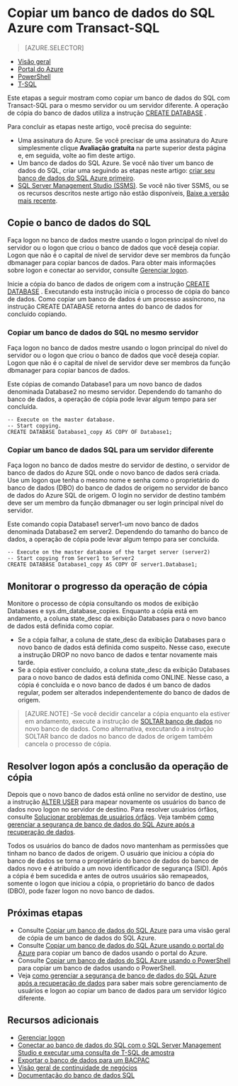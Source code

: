 <properties 
    pageTitle="Copiar um banco de dados do SQL Azure com Transact-SQL | Microsoft Azure" 
    description="Criar cópia de um banco de dados do SQL Azure com Transact-SQL" 
    services="sql-database"
    documentationCenter=""
    authors="stevestein"
    manager="jhubbard"
    editor=""/>

<tags
    ms.service="sql-database"
    ms.devlang="NA"
    ms.date="09/19/2016"
    ms.author="sstein"
    ms.workload="data-management"
    ms.topic="article"
    ms.tgt_pltfrm="NA"/>


# <a name="copy-an-azure-sql-database-using-transact-sql"></a>Copiar um banco de dados do SQL Azure com Transact-SQL


> [AZURE.SELECTOR]
- [Visão geral](sql-database-copy.md)
- [Portal do Azure](sql-database-copy-portal.md)
- [PowerShell](sql-database-copy-powershell.md)
- [T-SQL](sql-database-copy-transact-sql.md)


Este etapas a seguir mostram como copiar um banco de dados do SQL com Transact-SQL para o mesmo servidor ou um servidor diferente. A operação de cópia do banco de dados utiliza a instrução [CREATE DATABASE](https://msdn.microsoft.com/library/ms176061.aspx) .

Para concluir as etapas neste artigo, você precisa do seguinte:

- Uma assinatura do Azure. Se você precisar de uma assinatura do Azure simplesmente clique **Avaliação gratuita** na parte superior desta página e, em seguida, volte ao fim deste artigo.
- Um banco de dados do SQL Azure. Se você não tiver um banco de dados do SQL, criar uma seguindo as etapas neste artigo: [criar seu banco de dados do SQL Azure primeiro](sql-database-get-started.md).
- [SQL Server Management Studio (SSMS)](https://msdn.microsoft.com/library/ms174173.aspx). Se você não tiver SSMS, ou se os recursos descritos neste artigo não estão disponíveis, [Baixe a versão mais recente](https://msdn.microsoft.com/library/mt238290.aspx).


## <a name="copy-your-sql-database"></a>Copie o banco de dados do SQL

Faça logon no banco de dados mestre usando o logon principal do nível do servidor ou o logon que criou o banco de dados que você deseja copiar. Logon que não é o capital de nível de servidor deve ser membros da função dbmanager para copiar bancos de dados. Para obter mais informações sobre logon e conectar ao servidor, consulte [Gerenciar logon](sql-database-manage-logins.md).

Inicie a cópia do banco de dados de origem com a instrução [CREATE DATABASE](https://msdn.microsoft.com/library/ms176061.aspx) . Executando esta instrução inicia o processo de cópia do banco de dados. Como copiar um banco de dados é um processo assíncrono, na instrução CREATE DATABASE retorna antes do banco de dados for concluído copiando.


### <a name="copy-a-sql-database-to-the-same-server"></a>Copiar um banco de dados do SQL no mesmo servidor

Faça logon no banco de dados mestre usando o logon principal do nível do servidor ou o logon que criou o banco de dados que você deseja copiar. Logon que não é o capital de nível de servidor deve ser membros da função dbmanager para copiar bancos de dados.

Este cópias de comando Database1 para um novo banco de dados denominada Database2 no mesmo servidor. Dependendo do tamanho do banco de dados, a operação de cópia pode levar algum tempo para ser concluída.

    -- Execute on the master database.
    -- Start copying.
    CREATE DATABASE Database1_copy AS COPY OF Database1;

### <a name="copy-a-sql-database-to-a-different-server"></a>Copiar um banco de dados SQL para um servidor diferente

Faça logon no banco de dados mestre do servidor de destino, o servidor de banco de dados do Azure SQL onde o novo banco de dados será criada. Use um logon que tenha o mesmo nome e senha como o proprietário do banco de dados (DBO) do banco de dados de origem no servidor de banco de dados do Azure SQL de origem. O login no servidor de destino também deve ser um membro da função dbmanager ou ser login principal nível do servidor.

Este comando copia Database1 server1-um novo banco de dados denominada Database2 em server2. Dependendo do tamanho do banco de dados, a operação de cópia pode levar algum tempo para ser concluída.


    -- Execute on the master database of the target server (server2)
    -- Start copying from Server1 to Server2
    CREATE DATABASE Database1_copy AS COPY OF server1.Database1;
    

## <a name="monitor-the-progress-of-the-copy-operation"></a>Monitorar o progresso da operação de cópia

Monitore o processo de cópia consultando os modos de exibição Databases e sys.dm_database_copies. Enquanto a cópia está em andamento, a coluna state_desc da exibição Databases para o novo banco de dados está definida como copiar.


- Se a cópia falhar, a coluna de state_desc da exibição Databases para o novo banco de dados está definida como suspeito. Nesse caso, execute a instrução DROP no novo banco de dados e tentar novamente mais tarde.
- Se a cópia estiver concluído, a coluna state_desc da exibição Databases para o novo banco de dados está definida como ONLINE. Nesse caso, a cópia é concluída e o novo banco de dados é um banco de dados regular, podem ser alterados independentemente do banco de dados de origem.

> [AZURE.NOTE] -Se você decidir cancelar a cópia enquanto ela estiver em andamento, execute a instrução de [SOLTAR banco de dados](https://msdn.microsoft.com/library/ms178613.aspx) no novo banco de dados. Como alternativa, executando a instrução SOLTAR banco de dados no banco de dados de origem também cancela o processo de cópia.


## <a name="resolve-logins-after-the-copy-operation-completes"></a>Resolver logon após a conclusão da operação de cópia

Depois que o novo banco de dados está online no servidor de destino, use a instrução [ALTER USER](https://msdn.microsoft.com/library/ms176060.aspx) para mapear novamente os usuários do banco de dados novo logon no servidor de destino. Para resolver usuários órfãos, consulte [Solucionar problemas de usuários órfãos](https://msdn.microsoft.com/library/ms175475.aspx). Veja também [como gerenciar a segurança de banco de dados do SQL Azure após a recuperação de dados](sql-database-geo-replication-security-config.md).

Todos os usuários do banco de dados novo mantenham as permissões que tinham no banco de dados de origem. O usuário que iniciou a cópia do banco de dados se torna o proprietário do banco de dados do banco de dados novo e é atribuído a um novo identificador de segurança (SID). Após a cópia é bem sucedida e antes de outros usuários são remapeados, somente o logon que iniciou a cópia, o proprietário do banco de dados (DBO), pode fazer logon no novo banco de dados.


## <a name="next-steps"></a>Próximas etapas

- Consulte [Copiar um banco de dados do SQL Azure](sql-database-copy.md) para uma visão geral de cópia de um banco de dados do SQL Azure.
- Consulte [Copiar um banco de dados do SQL Azure usando o portal do Azure](sql-database-copy-portal.md) para copiar um banco de dados usando o portal do Azure.
- Consulte [Copiar um banco de dados do SQL Azure usando o PowerShell](sql-database-copy-powershell.md) para copiar um banco de dados usando o PowerShell.
- Veja [como gerenciar a segurança de banco de dados do SQL Azure após a recuperação de dados](sql-database-geo-replication-security-config.md) para saber mais sobre gerenciamento de usuários e logon ao copiar um banco de dados para um servidor lógico diferente.



## <a name="additional-resources"></a>Recursos adicionais

- [Gerenciar logon](sql-database-manage-logins.md)
- [Conectar ao banco de dados do SQL com o SQL Server Management Studio e executar uma consulta de T-SQL de amostra](sql-database-connect-query-ssms.md)
- [Exportar o banco de dados para um BACPAC](sql-database-export.md)
- [Visão geral de continuidade de negócios](sql-database-business-continuity.md)
- [Documentação do banco de dados SQL](https://azure.microsoft.com/documentation/services/sql-database/)


